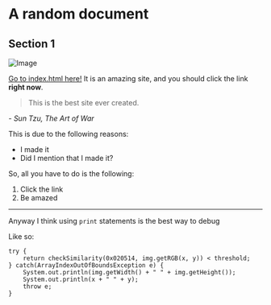 A random document
===================

Section 1
----------

![Image](https://live.staticflickr.com/65535/51697188264_70f296e8f9_k.jpg)

[Go to index.html here!](shishir03.github.io/cse15l-lab-reports/index.html) It is an amazing site, and you should click the link **right now**.

> This is the best site ever created.

 *- Sun Tzu, The Art of War*
 
This is due to the following reasons:
 - I made it
 - Did I mention that I made it?

So, all you have to do is the following:
 1. Click the link
 2. Be amazed

***

Anyway I think using `print` statements is the best way to debug

Like so:

```
try {
    return checkSimilarity(0x020514, img.getRGB(x, y)) < threshold;
} catch(ArrayIndexOutOfBoundsException e) {
    System.out.println(img.getWidth() + " " + img.getHeight());
    System.out.println(x + " " + y);
    throw e;
}
```
